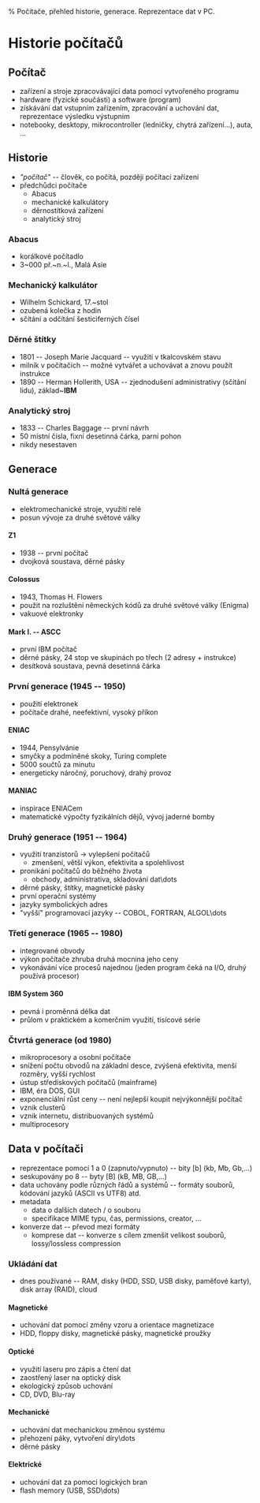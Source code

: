 % Počítače, přehled historie, generace. Reprezentace dat v PC.

# Historie počítačů

## Počítač
- zařízení a stroje zpracovávající data pomocí vytvořeného programu
- hardware (fyzické součásti) a software (program)
- získávání dat vstupním zařízením, zpracování a uchování dat, reprezentace výsledku výstupním
- notebooky, desktopy, mikrocontroller (ledničky, chytrá zařízení...), auta, ...

## Historie
- *"počítač"* -- člověk, co počítá, později počítací zařízení
- předchůdci počítače
	- Abacus
	- mechanické kalkulátory
	- děrnostítková zařízení
	- analytický stroj

### Abacus
- korálkové počítadlo
- 3~000 př.~n.~l., Malá Asie

### Mechanický kalkulátor
- Wilhelm Schickard, 17.~stol
- ozubená kolečka z hodin
- sčítání a odčítání šesticiferných čísel

### Děrné štítky
- 1801 -- Joseph Marie Jacquard -- využití v tkalcovském stavu
- milník v počítačích -- možné vytvářet a uchovávat a znovu použít instrukce
- 1890 -- Herman Hollerith, USA -- zjednodušení administrativy (sčítání lidu), základ~**IBM**

### Analytický stroj
- 1833 -- Charles Baggage -- první návrh
- 50 místní čísla, fixní desetinná čárka, parní pohon
- nikdy nesestaven

## Generace
### Nultá generace
- elektromechanické stroje, využití relé
- posun vývoje za druhé světové války

#### Z1
- 1938 -- první počítač
- dvojková soustava, děrné pásky

#### Colossus
- 1943, Thomas H. Flowers
- použit na rozluštění německých kódů za druhé světové války (Enigma)
- vakuové elektronky

#### Mark I. -- ASCC
- první IBM počítač
- děrné pásky, 24 stop ve skupinách po třech (2 adresy + instrukce)
- desítková soustava, pevná desetinná čárka

### První generace (1945 -- 1950)
- použití elektronek
- počítače drahé, neefektivní, vysoký příkon

#### ENIAC
- 1944, Pensylvánie
- smyčky a podmíněné skoky, Turing complete
- 5000 součtů za minutu
- energeticky náročný, poruchový, drahý provoz

#### MANIAC
- inspirace ENIACem
- matematické výpočty fyzikálních dějů, vývoj jaderné bomby

### Druhý generace (1951 -- 1964)
- využití tranzistorů $\rightarrow$ vylepšení počítačů
	- zmenšení, větší výkon, efektivita a spolehlivost
- pronikání počítačů do běžného života
	- obchody, administrativa, skladování dat\dots
- děrné pásky, štítky, magnetické pásky
- první operační systémy
- jazyky symbolických adres
- "vyšší" programovací jazyky -- COBOL, FORTRAN, ALGOL\dots

### Třetí generace (1965 -- 1980)
- integrované obvody
- výkon počítače zhruba druhá mocnina jeho ceny
- vykonávání více procesů najednou (jeden program čeká na I/O, druhý používá procesor)

#### IBM System 360
- pevná i proměnná délka dat
- průlom v praktickém a komerčním využití, tisícové série

### Čtvrtá generace (od 1980)
- mikroprocesory a osobní počítače
- snížení počtu obvodů na základní desce, zvýšená efektivita, menší rozměry, vyšší rychlost
- ústup střediskových počítačů (mainframe)
- IBM, éra DOS, GUI
- exponenciální růst ceny -- není nejlepší koupit nejvýkonnější počítač
- vznik clusterů
- vznik internetu, distribuovaných systémů
- multiprocesory

## Data v počítači
- reprezentace pomocí 1 a 0 (zapnuto/vypnuto) -- bity [b] (kb, Mb, Gb,...)
- seskupovány po 8 -- byty [B] (kB, MB, GB,...)
- data uchovány podle různých řádů a systémů -- formáty souborů, kódování jazyků (ASCII vs UTF8) atd.
- metadata
	- data o dalších datech / o souboru
	- specifikace MIME typu, čas, permissions, creator, ...
- konverze dat -- převod mezi formáty
	- komprese dat -- konverze s cílem zmenšit velikost souborů, lossy/lossless compression

### Ukládání dat
- dnes používané -- RAM, disky (HDD, SSD, USB disky, paměťové karty), disk array (RAID), cloud

#### Magnetické
- uchování dat pomocí změny vzoru a orientace magnetizace
- HDD, floppy disky, magnetické pásky, magnetické proužky

#### Optické
- využití laseru pro zápis a čtení dat
- zaostřený laser na optický disk
- ekologický způsob uchování
- CD, DVD, Blu-ray

#### Mechanické
- uchování dat mechanickou změnou systému
- přehození páky, vytvoření díry\dots
- děrné pásky

#### Elektrické
- uchování dat za pomoci logických bran
- flash memory (USB, SSD\dots)

